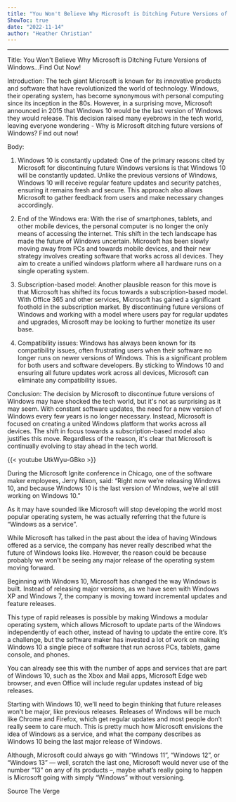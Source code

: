 ```yaml
---
title: "You Won't Believe Why Microsoft is Ditching Future Versions of Windows...Find Out Now!"
ShowToc: true 
date: "2022-11-14"
author: "Heather Christian"
---
```

*****
Title: You Won't Believe Why Microsoft is Ditching Future Versions of Windows...Find Out Now!

Introduction:
The tech giant Microsoft is known for its innovative products and software that have revolutionized the world of technology. Windows, their operating system, has become synonymous with personal computing since its inception in the 80s. However, in a surprising move, Microsoft announced in 2015 that Windows 10 would be the last version of Windows they would release. This decision raised many eyebrows in the tech world, leaving everyone wondering - Why is Microsoft ditching future versions of Windows? Find out now!

Body:

1. Windows 10 is constantly updated:
One of the primary reasons cited by Microsoft for discontinuing future Windows versions is that Windows 10 will be constantly updated. Unlike the previous versions of Windows, Windows 10 will receive regular feature updates and security patches, ensuring it remains fresh and secure. This approach also allows Microsoft to gather feedback from users and make necessary changes accordingly.

2. End of the Windows era:
With the rise of smartphones, tablets, and other mobile devices, the personal computer is no longer the only means of accessing the internet. This shift in the tech landscape has made the future of Windows uncertain. Microsoft has been slowly moving away from PCs and towards mobile devices, and their new strategy involves creating software that works across all devices. They aim to create a unified windows platform where all hardware runs on a single operating system.

3. Subscription-based model:
Another plausible reason for this move is that Microsoft has shifted its focus towards a subscription-based model. With Office 365 and other services, Microsoft has gained a significant foothold in the subscription market. By discontinuing future versions of Windows and working with a model where users pay for regular updates and upgrades, Microsoft may be looking to further monetize its user base.

4. Compatibility issues:
Windows has always been known for its compatibility issues, often frustrating users when their software no longer runs on newer versions of Windows. This is a significant problem for both users and software developers. By sticking to Windows 10 and ensuring all future updates work across all devices, Microsoft can eliminate any compatibility issues.

Conclusion:
The decision by Microsoft to discontinue future versions of Windows may have shocked the tech world, but it's not as surprising as it may seem. With constant software updates, the need for a new version of Windows every few years is no longer necessary. Instead, Microsoft is focused on creating a united Windows platform that works across all devices. The shift in focus towards a subscription-based model also justifies this move. Regardless of the reason, it's clear that Microsoft is continually evolving to stay ahead in the tech world.

{{< youtube UtkWyu-GBko >}} 



During the Microsoft Ignite conference in Chicago, one of the software maker employees, Jerry Nixon, said: “Right now we’re releasing Windows 10, and because Windows 10 is the last version of Windows, we’re all still working on Windows 10.”
 
As it may have sounded like Microsoft will stop developing the world most popular operating system, he was actually referring that the future is “Windows as a service”.
 
While Microsoft has talked in the past about the idea of having Windows offered as a service, the company has never really described what the future of Windows looks like. However, the reason could be because probably we won’t be seeing any major release of the operating system moving forward.
 
Beginning with Windows 10, Microsoft has changed the way Windows is built. Instead of releasing major versions, as we have seen with Windows XP and Windows 7, the company is moving toward incremental updates and feature releases.
 
This type of rapid releases is possible by making Windows a modular operating system, which allows Microsoft to update parts of the Windows independently of each other, instead of having to update the entire core. It’s a challenge, but the software maker has invested a lot of work on making Windows 10 a single piece of software that run across PCs, tablets, game console, and phones.
 
You can already see this with the number of apps and services that are part of Windows 10, such as the Xbox and Mail apps, Microsoft Edge web browser, and even Office will include regular updates instead of big releases.
 
Starting with Windows 10, we’ll need to begin thinking that future releases won’t be major, like previous releases. Releases of Windows will be much like Chrome and Firefox, which get regular updates and most people don’t really seem to care much. This is pretty much how Microsoft envisions the idea of Windows as a service, and what the company describes as Windows 10 being the last major release of Windows.
 
Although, Microsoft could always go with “Windows 11”, “Windows 12”, or “Windows 13” — well, scratch the last one, Microsoft would never use of the number “13” on any of its products –, maybe what’s really going to happen is Microsoft going with simply “Windows” without versioning.
 
Source The Verge




